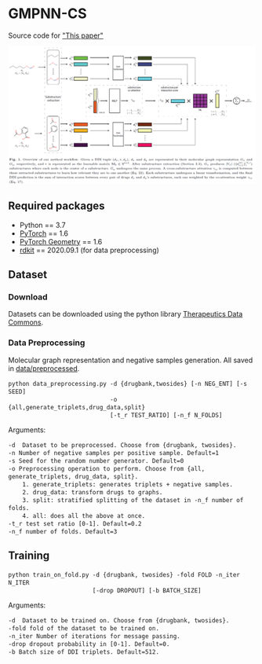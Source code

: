 # GMPNN-CS
Source code for ["This paper"]( https://website) 
   
![Overview GMPNN-CS framework](Framework.png)  

 ## Required packages
* Python == 3.7
* [PyTorch](https://pytorch.org/) == 1.6
* [PyTorch Geometry](https://pytorch-geometric.readthedocs.io/) == 1.6
* [rdkit](https://www.rdkit.org/) == 2020.09.1 (for data preprocessing)

## Dataset
### Download
Datasets can be downloaded using the python library [Therapeutics Data Commons](https://tdcommons.ai/).

### Data Preprocessing
Molecular graph representation and negative samples generation. All saved in [data/preprocessed](data/preprocessed).   

    python data_preprocessing.py -d {drugbank,twosides} [-n NEG_ENT] [-s SEED]
                                 -o {all,generate_triplets,drug_data,split}
                                 [-t_r TEST_RATIO] [-n_f N_FOLDS]

Arguments:

    -d  Dataset to be preprocessed. Choose from {drugbank, twosides}.
    -n Number of negative samples per positive sample. Default=1
    -s Seed for the random number generator. Default=0
    -o Preprocessing operation to perform. Choose from {all, generate_triplets, drug_data, split}.
        1. generate_triplets: generates triplets + negative samples.
        2. drug_data: transform drugs to graphs.
        3. split: stratified splitting of the dataset in -n_f number of folds.
        4. all: does all the above at once.
    -t_r test set ratio [0-1]. Default=0.2
    -n_f number of folds. Default=3
## Training 
    python train_on_fold.py -d {drugbank, twosides} -fold FOLD -n_iter N_ITER
                            [-drop DROPOUT] [-b BATCH_SIZE]

Arguments:

    -d  Dataset to be trained on. Choose from {drugbank, twosides}.
    -fold fold of the dataset to be trained on.
    -n_iter Number of iterations for message passing.
    -drop dropout probability in [0-1]. Default=0.
    -b Batch size of DDI triplets. Default=512.